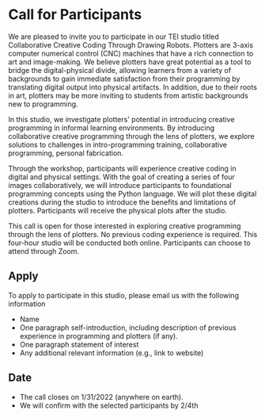 # Call for Participants


We are pleased to invite you to participate in our TEI studio titled Collaborative Creative Coding Through Drawing Robots. Plotters are 3-axis computer numerical control (CNC) machines that have a rich connection to art and image-making. We believe plotters have great potential as a tool to bridge the digital-physical divide, allowing learners from a variety of backgrounds to gain immediate satisfaction from their programming by translating digital output into physical artifacts. In addition, due to their roots in art, plotters may be more inviting to students from artistic backgrounds new to programming.


In this studio, we investigate plotters' potential in introducing creative programming in informal learning environments. By introducing collaborative creative programming through the lens of plotters, we explore solutions to challenges in intro-programming training, collaborative programming, personal fabrication. 

Through the workshop, participants will experience creative coding in digital and physical settings. With the goal of creating a series of four images collaboratively, we will introduce participants to foundational programming concepts using the Python language. We will plot these digital creations during the studio to introduce the benefits and limitations of plotters. Participants will receive the physical plots after the studio.
	

This call is open for those interested in exploring creative programming through the lens of plotters. No previous coding experience is required. This four-hour studio will be conducted both online. Participants can choose to attend through Zoom.  

## Apply 
To apply to participate in this studio, please email us with the following information 
- Name 
- One paragraph self-introduction, including description of previous experience in  programming and plotters (if any).  
- One paragraph statement of interest 
- Any additional relevant information (e.g., link to website)

## Date
- The call closes on 1/31/2022 (anywhere on earth). 
- We will confirm with the selected participants by 2/4th 


